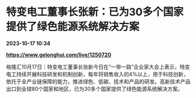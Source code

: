 # 特变电工董事长张新：已为30多个国家提供了绿色能源系统解决方案

**2023-10-17 10:34**

**https://www.gelonghui.com/live/1250720**

格隆汇10月17日｜特变电工董事长张新今日在“一带一路”企业家大会上表示，特变电工持续开展科技研发和机制创新，每年将销售收入的4%以上，用于科技创新，依托于全产业链保障的能力，推进绿色、低碳、技术和产品的研发。高新技术产品出口到全球80个国家和地区，已为30多个国家提供了绿色能源系统解决方案。